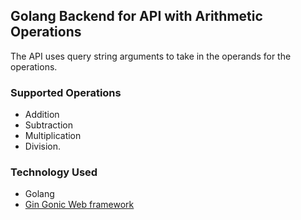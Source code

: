 ## Golang Backend for API with Arithmetic Operations
The API uses query string arguments to take in the operands for the operations.
### Supported Operations
- Addition
- Subtraction
- Multiplication
- Division.

### Technology Used
- Golang
- [Gin Gonic Web framework](https://gin-gonic.com/)
